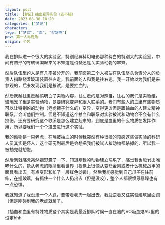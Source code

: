 ```yaml
---
layout: post
title: 【梦记】抽血变异实验（还不错）
date: 2023-08-30 10:20
categories: ["梦记"]
characters: 
tags: ["梦记", "血", "好故事"]
pov: 第一人称视角
origin: 个站
---
```


我在排队进一个很大的实验室，特别经典科幻电影那种纯白的特别大的实验室，中间有圆形的有玻璃围起来的不知道是设备还是关实验动物的牢笼。

然后队伍里的人是有几率被分开的，我前面第二个人被站在队伍尽头负责分人的负责人指路绕着玻璃装置往左走，我前面的人和我是往右走。我一开始以为我们是来参观的，后来发现我们是被试，是要抽血的。

然后我越往里走越搞明白了实验内容，往左走的是对照组，往右的我们是实验组，玻璃笼子里是实验动物，是要研究变异和跟人联系的。我们有些人的血里有些物质可以让特别凶的动物（老虎狮子什么的）变异，变得更凶但是跟输血的人建立精神联系，会听他们控制。但是不知道这个抽血和联系对实验被试和动物会不会有什么损伤，还有要研究这个联系是怎么建立起来的，到底是血里的什么物质在发挥作用，所以要我们一个个进去进行这个实验。

我的动物是一只老虎，在我被抽血的时候我突然有种很强的预感这些做实验的科研人员其实是坏人，这个研究到最后是会想把我们被试人和动物都杀掉的，所以我一被抽完就想跑。

然后我就感觉突然视野震了一下，知道跟我的动物建立联系了，感觉我也能发出咆哮什么的，能从老虎的眼睛里看世界（视觉上很像从变形金刚或者什么机械战甲的面具看出去，有点变形和加了一层红色滤镜），然后我能感觉到自己爪子在往前伸，在撞玻璃，有抓住一个什么人扔出去（但是没咬），整个人都很愤怒暴躁也有一点恐惧。

我就知道了我没法一个人跑，要带着老虎一起出去，我就逆着又往实验建筑里面跑（但是刚碰到我的老虎就醒了。

（抽血和血里有特殊物质这个其实是我最近排队时候一直在脑的VO吸血鬼AU里的设定hhh
